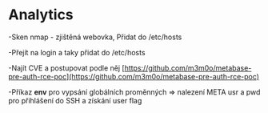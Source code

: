 # Analytics

-Sken nmap - zjištěná webovka, Přidat do /etc/hosts&#x20;

-Přejít na login a taky přidat do /etc/hosts

-Najít CVE a postupovat podle něj [https://github.com/m3m0o/metabase-pre-auth-rce-poc](https://github.com/m3m0o/metabase-pre-auth-rce-poc)

-Příkaz **env** pro vypsání globálních proměnných => nalezení META usr a pwd pro přihlášení do SSH a získání user flag
